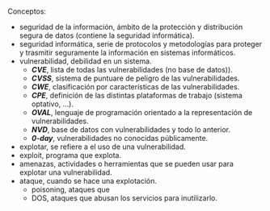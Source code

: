 # 
Conceptos:
- seguridad de la información, ámbito de la protección y distribución segura de datos (contiene la seguridad informática).
- seguridad informática, serie de protocolos y metodologías para proteger y trasmitir seguramente la información en sistemas informáticos.
- vulnerabilidad, debilidad en un sistema.
	- ***CVE***, lista de todas las vulnerabilidades (no base de datos)).
	- ***CVSS***, sistema de puntuare de peligro de las vulnerabilidades.
	- ***CWE***, clasificación por características de las vulnerabilidades.
	- ***CPE***, definición de las distintas plataformas de trabajo (sistema optativo, ...).
	- ***OVAL***, lenguaje de programación orientado a la representación de vulnerabilidades.
	- ***NVD***, base de datos con vulnerabilidades y todo lo anterior.
	- ***0-day***, vulnerabilidades no conocidas públicamente.
- explotar, se refiere a el uso de una vulnerabilidad.
- exploit, programa que explota.
- amenazas, actividades o herramientas que se pueden usar para explotar una vulnerabilidad.
- ataque, cuando se hace una explotación.
	- poisoning, ataques que 
	- DOS, ataques que abusan los servicios para inutilizarlo.